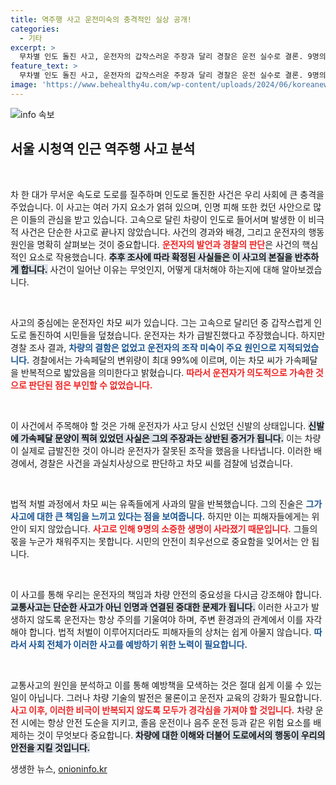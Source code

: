 ```yaml
---
title: 역주행 사고 운전미숙의 충격적인 실상 공개!
categories:
  - 기타
excerpt: >
  무차별 인도 돌진 사고, 운전자의 갑작스러운 주장과 달리 경찰은 운전 실수로 결론. 9명의 생명이 앗아간 참사의 진실을 파헤칩니다. 클릭해 보세요!
feature_text: >
  무차별 인도 돌진 사고, 운전자의 갑작스러운 주장과 달리 경찰은 운전 실수로 결론. 9명의 생명이 앗아간 참사의 진실을 파헤칩니다. 클릭해 보세요!
image: 'https://www.behealthy4u.com/wp-content/uploads/2024/06/koreanews.jpg'
---
```


<p><img src="https://www.behealthy4u.com/wp-content/uploads/2024/06/koreanews.jpg" alt="info 속보" /></p>

<h2 data-ke-size="size26">서울 시청역 인근 역주행 사고 분석</h2>

<p data-ke-size="size16">&nbsp;</p>

<p>차 한 대가 무서운 속도로 도로를 질주하며 인도로 돌진한 사건은 우리 사회에 큰 충격을 주었습니다. 이 사고는 여러 가지 요소가 얽혀 있으며, 인명 피해 또한 컸던 사안으로 많은 이들의 관심을 받고 있습니다. 고속으로 달린 차량이 인도로 들어서며 발생한 이 비극적 사건은 단순한 사고로 끝나지 않았습니다. 사건의 경과와 배경, 그리고 운전자의 행동 원인을 명확히 살펴보는 것이 중요합니다. <b><span style="color: #ee2323;">운전자의 발언과 경찰의 판단</span></b>은 사건의 핵심적인 요소로 작용했습니다. <b><span style="background-color: #21538527;">추후 조사에 따라 확정된 사실들은 이 사고의 본질을 반추하게 합니다.</span></b> 사건이 일어난 이유는 무엇인지, 어떻게 대처해야 하는지에 대해 알아보겠습니다.</p>

<p data-ke-size="size16">&nbsp;</p>

<p>사고의 중심에는 운전자인 차모 씨가 있습니다. 그는 고속으로 달리던 중 갑작스럽게 인도로 돌진하여 시민들을 덮쳤습니다. 운전자는 차가 급발진했다고 주장했습니다. 하지만 경찰 조사 결과, <b><span style="color: #1a5490;">차량의 결함은 없었고 운전자의 조작 미숙이 주요 원인으로 지적되었습니다.</span></b> 경찰에서는 가속페달의 변위량이 최대 99%에 이르며, 이는 차모 씨가 가속페달을 반복적으로 밟았음을 의미한다고 밝혔습니다. <b><span style="color: #ee2323;">따라서 운전자가 의도적으로 가속한 것으로 판단된 점은 부인할 수 없었습니다.</span></b></p>

<p data-ke-size="size16">&nbsp;</p>

<p>이 사건에서 주목해야 할 것은 가해 운전자가 사고 당시 신었던 신발의 상태입니다. <b><span style="background-color: #21538527;">신발에 가속페달 문양이 찍혀 있었던 사실은 그의 주장과는 상반된 증거가 됩니다.</span></b> 이는 차량이 실제로 급발진한 것이 아니라 운전자가 잘못된 조작을 했음을 나타냅니다. 이러한 배경에서, 경찰은 사건을 과실치사상으로 판단하고 차모 씨를 검찰에 넘겼습니다.</p>

<p data-ke-size="size16">&nbsp;</p>

<p>법적 처벌 과정에서 차모 씨는 유족들에게 사과의 말을 반복했습니다. 그의 진술은 <b><span style="color: #1a5490;">그가 사고에 대한 큰 책임을 느끼고 있다는 점을 보여줍니다.</span></b> 하지만 이는 피해자들에게는 위안이 되지 않았습니다. <b><span style="color: #ee2323;">사고로 인해 9명의 소중한 생명이 사라졌기 때문입니다.</span></b> 그들의 몫을 누군가 채워주지는 못합니다. 시민의 안전이 최우선으로 중요함을 잊어서는 안 됩니다.</p>

<p data-ke-size="size16">&nbsp;</p>

<p>이 사고를 통해 우리는 운전자의 책임과 차량 안전의 중요성을 다시금 강조해야 합니다. <b><span style="background-color: #21538527;">교통사고는 단순한 사고가 아닌 인명과 연결된 중대한 문제가 됩니다.</span></b> 이러한 사고가 발생하지 않도록 운전자는 항상 주의를 기울여야 하며, 주변 환경과의 관계에서 이를 자각해야 합니다. 법적 처벌이 이루어지더라도 피해자들의 상처는 쉽게 아물지 않습니다. <b><span style="color: #1a5490;">따라서 사회 전체가 이러한 사고를 예방하기 위한 노력이 필요합니다.</span></b></p>

<p data-ke-size="size16">&nbsp;</p>

<p>교통사고의 원인을 분석하고 이를 통해 예방책을 모색하는 것은 절대 쉽게 이룰 수 있는 일이 아닙니다. 그러나 차량 기술의 발전은 물론이고 운전자 교육의 강화가 필요합니다. <b><span style="color: #ee2323;">사고 이후, 이러한 비극이 반복되지 않도록 모두가 경각심을 가져야 할 것입니다.</span></b> 차량 운전 시에는 항상 안전 도순을 지키고, 졸음 운전이나 음주 운전 등과 같은 위험 요소를 배제하는 것이 무엇보다 중요합니다. <b><span style="background-color: #21538527;">차량에 대한 이해와 더불어 도로에서의 행동이 우리의 안전을 지킬 것입니다.</span></b></p>
생생한 뉴스, <a href="https://onioninfo.kr" rel="dofollow">onioninfo.kr</a>


